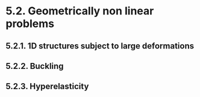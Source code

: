# 5.2. Geometrically non linear problems

## 5.2.1. 1D structures subject to large deformations


## 5.2.2. Buckling 


## 5.2.3. Hyperelasticity 
